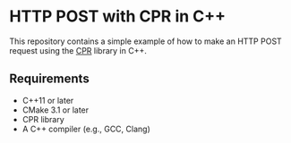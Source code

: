 # HTTP POST with CPR in C++

This repository contains a simple example of how to make an HTTP POST request using the [CPR](https://github.com/libcpr/cpr) library in C++.

## Requirements

- C++11 or later
- CMake 3.1 or later
- CPR library
- A C++ compiler (e.g., GCC, Clang)
